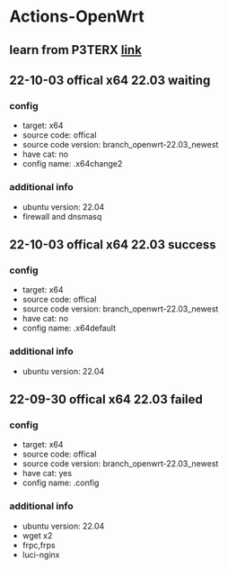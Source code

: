 # Actions-OpenWrt
## learn from P3TERX [link](https://github.com/P3TERX/Actions-OpenWrt)

## 22-10-03 offical x64 22.03 waiting
### config
- target: x64
- source code: offical
- source code version: branch_openwrt-22.03_newest
- have cat: no
- config name: .x64change2
### additional info
- ubuntu version: 22.04
- firewall and dnsmasq

## 22-10-03 offical x64 22.03 success
### config
- target: x64
- source code: offical
- source code version: branch_openwrt-22.03_newest
- have cat: no
- config name: .x64default
### additional info
- ubuntu version: 22.04

## 22-09-30 offical x64 22.03 failed
### config
- target: x64
- source code: offical
- source code version: branch_openwrt-22.03_newest
- have cat: yes
- config name: .config
### additional info
- ubuntu version: 22.04
- wget x2
- frpc,frps
- luci-nginx